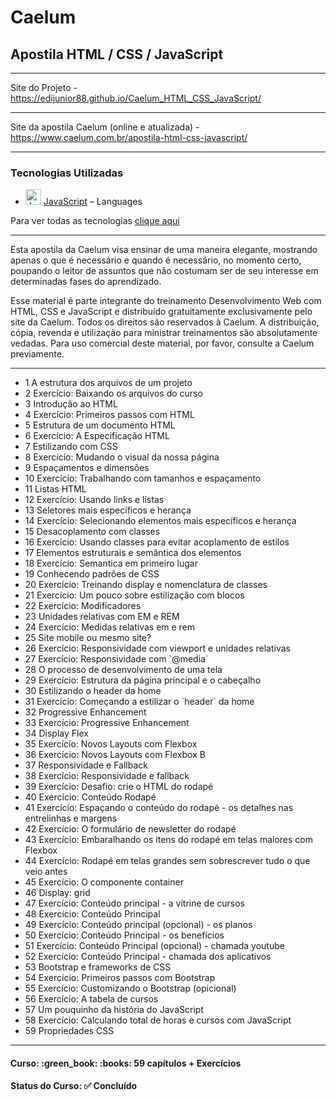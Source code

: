 <h1>Caelum</h1>
<h2>Apostila HTML / CSS / JavaScript</h2>

<hr/>

Site do Projeto - https://edijunior88.github.io/Caelum_HTML_CSS_JavaScript/

<hr/>

Site da apostila Caelum (online e atualizada) - https://www.caelum.com.br/apostila-html-css-javascript/

<hr/>

<h3>Tecnologias Utilizadas</h3>

- <img width='25' height='25' src='https://img.stackshare.io/service/1209/javascript.jpeg' alt='JavaScript'/> [JavaScript](https://developer.mozilla.org/en-US/docs/Web/JavaScript) – Languages

Para ver todas as tecnologias [clique aqui](/techstack.md)

<hr>

<p>
Esta apostila da Caelum visa ensinar de uma maneira elegante, mostrando apenas o que é necessário e quando é necessário, 
no momento certo, poupando o leitor de assuntos que não costumam ser de seu interesse em determinadas fases do aprendizado.
</p>
<p>
Esse material é parte integrante do treinamento Desenvolvimento Web com HTML, CSS e JavaScript e distribuído gratuitamente 
exclusivamente pelo site da Caelum. Todos os direitos são reservados à Caelum. A distribuição, cópia, revenda e utilização
para ministrar treinamentos são absolutamente vedadas. Para uso comercial deste material, por favor, consulte a Caelum 
previamente.
</p>

<hr/>

<ul>
  <li>1 A estrutura dos arquivos de um projeto</li>
  <li>2 Exercício: Baixando os arquivos do curso</li>
  <li>3 Introdução ao HTML</li>
  <li>4 Exercício: Primeiros passos com HTML</li>
  <li>5 Estrutura de um documento HTML</li>
  <li>6 Exercício: A Especificação HTML</li>
  <li>7 Estilizando com CSS</li>
  <li>8 Exercício: Mudando o visual da nossa página</li>
  <li>9 Espaçamentos e dimensões</li>
  <li>10 Exercício: Trabalhando com tamanhos e espaçamento</li>
  <li>11 Listas HTML</li>
  <li>12 Exercício: Usando links e listas</li>
  <li>13 Seletores mais específicos e herança</li>
  <li>14 Exercício: Selecionando elementos mais específicos e herança</li>
  <li>15 Desacoplamento com classes</li>
  <li>16 Exercício: Usando classes para evitar acoplamento de estilos</li>
  <li>17 Elementos estruturais e semântica dos elementos</li>
  <li>18 Exercício: Semantica em primeiro lugar</li>
  <li>19 Conhecendo padrões de CSS</li>
  <li>20 Exercício: Treinando display e nomenclatura de classes</li>
  <li>21 Exercício: Um pouco sobre estilização com blocos</li>
  <li>22 Exercício: Modificadores</li>
  <li>23 Unidades relativas com EM e REM</li>
  <li>24 Exercício: Medidas relativas em e rem</li>
  <li>25 Site mobile ou mesmo site?</li>
  <li>26 Exercício: Responsividade com viewport e unidades relativas</li>
  <li>27 Exercício: Responsividade com `@media`</li>
  <li>28 O processo de desenvolvimento de uma tela</li>
  <li>29 Exercício: Estrutura da página principal e o cabeçalho</li>
  <li>30 Estilizando o header da home</li>
  <li>31 Exercício: Começando a estilizar o `header` da home</li>
  <li>32 Progressive Enhancement</li>
  <li>33 Exercício: Progressive Enhancement</li>
  <li>34 Display Flex</li>
  <li>35 Exercício: Novos Layouts com Flexbox</li>
  <li>36 Exercício: Novos Layouts com Flexbox B</li>
  <li>37 Responsividade e Fallback</li>
  <li>38 Exercício: Responsividade e fallback</li>
  <li>39 Exercício: Desafio: crie o HTML do rodapé</li>
  <li>40 Exercício: Conteúdo Rodapé</li>
  <li>41 Exercício: Espaçando o conteúdo do rodapé - os detalhes nas entrelinhas e margens</li>
  <li>42 Exercício: O formulário de newsletter do rodapé</li>
  <li>43 Exercício: Embaralhando os itens do rodapé em telas maiores com Flexbox</li>
  <li>44 Exercício: Rodapé em telas grandes sem sobrescrever tudo o que veio antes</li>
  <li>45 Exercício: O componente container</li>
  <li>46 Display: grid</li>
  <li>47 Exercício: Conteúdo principal - a vitrine de cursos</li>
  <li>48 Exercício: Conteúdo Principal</li>
  <li>49 Exercício: Conteúdo principal (opcional) - os planos</li>
  <li>50 Exercício: Conteúdo Principal - os benefícios</li>
  <li>51 Exercício: Conteúdo Principal (opcional) - chamada youtube</li>
  <li>52 Exercício: Conteúdo Principal - chamada dos aplicativos</li>
  <li>53 Bootstrap e frameworks de CSS</li>
  <li>54 Exercício: Primeiros passos com Bootstrap</li>
  <li>55 Exercício: Customizando o Bootstrap (opicional)</li>
  <li>56 Exercício: A tabela de cursos</li>
  <li>57 Um pouquinho da história do JavaScript</li>
  <li>58 Exercício: Calculando total de horas e cursos com JavaScript</li>
  <li>59 Propriedades CSS</li>
</ul>

<hr/>

<h4><b>Curso:</b> :green_book: :books: 59 capítulos + Exercícios</h4>
<h4><b>Status do Curso:</b> ✅ Concluído</h4>
